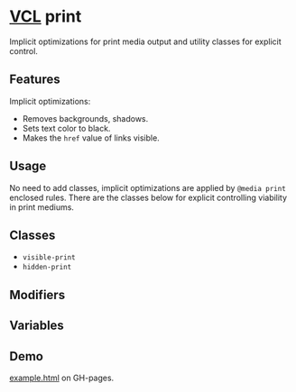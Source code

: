 # [VCL](https://vcl.github.io/) print

Implicit optimizations for print media output and utility classes for explicit
control.

## Features

Implicit optimizations:

- Removes backgrounds, shadows.
- Sets text color to black.
- Makes the `href` value of links visible.

## Usage

No need to add classes, implicit optimizations are applied by `@media print`
enclosed rules. There are the classes below for explicit controlling viability
in print mediums.

## Classes

- `visible-print`
- `hidden-print`

## Modifiers

## Variables

## Demo

[example.html](/demo/example.html) on GH-pages.
